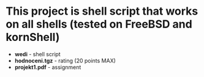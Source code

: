 # This project is shell script that works on all shells (tested on FreeBSD and kornShell) </b>
* **wedi** - shell script
* **hodnoceni.tgz** - rating (20 points MAX)
* **projekt1.pdf** - assignment 
